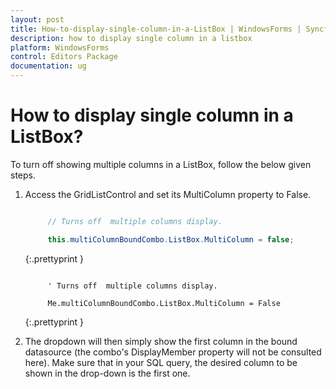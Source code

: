 ```yaml
---
layout: post
title: How-to-display-single-column-in-a-ListBox | WindowsForms | Syncfusion
description: how to display single column in a listbox
platform: WindowsForms
control: Editors Package
documentation: ug
---
```


# How to display single column in a ListBox?

To turn off showing multiple columns in a ListBox, follow the below given steps.

1. Access the GridListControl and set its MultiColumn property to False.

   ~~~ cs

        // Turns off  multiple columns display.

		this.multiColumnBoundCombo.ListBox.MultiColumn = false;

   ~~~
   {:.prettyprint }

   ~~~ vbnet

        ' Turns off  multiple columns display.

		Me.multiColumnBoundCombo.ListBox.MultiColumn = False

   ~~~
   {:.prettyprint }

2. The dropdown will then simply show the first column in the bound datasource (the combo's DisplayMember property will not be consulted here). Make sure that in your SQL query, the desired column to be shown in the drop-down is the first one.

